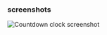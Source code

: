 ### screenshots
![Countdown clock screenshot](https://user-images.githubusercontent.com/95859352/169918987-24df07bf-68ce-4163-bda5-778758db3a77.png)
